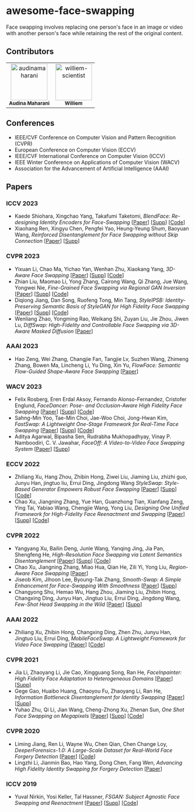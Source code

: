 # awesome-face-swapping
Face swapping involves replacing one person's face in an image or video with another person's face while retaining the rest of the original content.


## Contributors

<!-- readme: collaborators,contributors -start -->
<table>
<tr>
    <td align="center">
        <a href="https://github.com/audinamaharani">
            <img src="https://avatars.githubusercontent.com/u/80523317?v=4" width="100;" alt="audinamaharani"/>
            <br />
            <sub><b>Audina Maharani</b></sub>
        </a>
    </td>
    <td align="center">
        <a href="https://github.com/williem-scientist">
            <img src="https://avatars.githubusercontent.com/u/23333483?v=4" width="100;" alt="williem-scientist"/>
            <br />
            <sub><b>Williem</b></sub>
        </a>
    </td></tr>
</table>
<!-- readme: collaborators,contributors -end -->

## Conferences
- IEEE/CVF Conference on Computer Vision and Pattern Recognition (CVPR)
- European Conference on Computer Vision (ECCV)
- IEEE/CVF International Conference on Computer Vision (ICCV)
- IEEE Winter Conference on Applications of Computer Vision (WACV)
- Association for the Advancement of Artificial Intelligence (AAAI)

## Papers

### ICCV 2023
* Kaede Shiohara, Xingchao Yang, Takafumi Taketomi, *BlendFace: Re-designing Identity Encoders for Face-Swapping* [[Paper](https://openaccess.thecvf.com/content/ICCV2023/papers/Shiohara_BlendFace_Re-designing_Identity_Encoders_for_Face-Swapping_ICCV_2023_paper.pdf)] [[Supp](https://openaccess.thecvf.com/content/ICCV2023/supplemental/Shiohara_BlendFace_Re-designing_Identity_ICCV_2023_supplemental.pdf)] [[Code](https://github.com/mapooon/BlendFace)]
* Xiaohang Ren, Xingyu Chen, Pengfei Yao, Heung-Yeung Shum, Baoyuan Wang, *Reinforced Disentanglement for Face Swapping without Skip Connection* [[Paper](https://openaccess.thecvf.com/content/ICCV2023/papers/Ren_Reinforced_Disentanglement_for_Face_Swapping_without_Skip_Connection_ICCV_2023_paper.pdf)] [[Supp](https://openaccess.thecvf.com/content/ICCV2023/supplemental/Ren_Reinforced_Disentanglement_for_ICCV_2023_supplemental.pdf)]

### CVPR 2023
* Yixuan Li, Chao Ma, Yichao Yan, Wenhan Zhu, Xiaokang Yang, *3D-Aware Face Swapping* [[Paper](https://openaccess.thecvf.com/content/CVPR2023/papers/Li_3D-Aware_Face_Swapping_CVPR_2023_paper.pdf)] [[Supp](https://openaccess.thecvf.com/content/CVPR2023/supplemental/Li_3D-Aware_Face_Swapping_CVPR_2023_supplemental.pdf)] [[Code](https://github.com/VISION-SJTU/3dSwap)]
* Zhian Liu, Maomao Li, Yong Zhang, Cairong Wang, Qi Zhang, Jue Wang, Yongwei Nie, *Fine-Grained Face Swapping via Regional GAN Inversion* [[Paper](https://openaccess.thecvf.com/content/CVPR2023/papers/Liu_Fine-Grained_Face_Swapping_via_Regional_GAN_Inversion_CVPR_2023_paper.pdf)] [[Supp](https://e4s2022.github.io/files/supp_CR.pdf)] [[Code](https://github.com/e4s2022/e4s)]
* Diqiong Jiang, Dan Song, Ruofeng Tong, Min Tang, *StyleIPSB: Identity-Preserving Semantic Basis of StyleGAN for High Fidelity Face Swapping* [[Paper](https://openaccess.thecvf.com/content/CVPR2023/papers/Jiang_StyleIPSB_Identity-Preserving_Semantic_Basis_of_StyleGAN_for_High_Fidelity_Face_CVPR_2023_paper.pdf)] [[Supp](https://openaccess.thecvf.com/content/CVPR2023/supplemental/Jiang_StyleIPSB_Identity-Preserving_Semantic_CVPR_2023_supplemental.zip)] [[Code](https://github.com/a686432/StyleIPSB)]
* Wenliang Zhao, Yongming Rao, Weikang Shi, Zuyan Liu, Jie Zhou, Jiwen Lu, *DiffSwap: High-Fidelity and Controllable Face Swapping via 3D-Aware Masked Diffusion* [[Paper](https://openaccess.thecvf.com/content/CVPR2023/papers/Zhao_DiffSwap_High-Fidelity_and_Controllable_Face_Swapping_via_3D-Aware_Masked_Diffusion_CVPR_2023_paper.pdf)]

### AAAI 2023
* Hao Zeng, Wei Zhang, Changjie Fan, Tangjie Lv, Suzhen Wang, Zhimeng Zhang, Bowen Ma, Lincheng Li, Yu Ding, Xin Yu, *FlowFace: Semantic Flow-Guided Shape-Aware Face Swapping* [[Paper](https://ojs.aaai.org/index.php/AAAI/article/view/25444/25216)]

### WACV 2023
* Felix Rosberg, Eren Erdal Aksoy, Fernando Alonso-Fernandez, Cristofer Englund, *FaceDancer: Pose- and Occlusion-Aware High Fidelity Face Swapping* [[Paper](https://openaccess.thecvf.com/content/WACV2023/papers/Rosberg_FaceDancer_Pose-_and_Occlusion-Aware_High_Fidelity_Face_Swapping_WACV_2023_paper.pdf)] [[Supp](https://openaccess.thecvf.com/content/WACV2023/supplemental/Rosberg_FaceDancer_Pose-_and_WACV_2023_supplemental.zip)] [[Code](https://github.com/felixrosberg/FaceDancer)]
* Sahng-Min Yoo, Tae-Min Choi, Jae-Woo Choi, Jong-Hwan Kim, *FastSwap: A Lightweight One-Stage Framework for Real-Time Face Swapping* [[Paper](https://openaccess.thecvf.com/content/WACV2023/papers/Yoo_FastSwap_A_Lightweight_One-Stage_Framework_for_Real-Time_Face_Swapping_WACV_2023_paper.pdf)] [[Supp](https://openaccess.thecvf.com/content/WACV2023/supplemental/Yoo_FastSwap_A_Lightweight_WACV_2023_supplemental.pdf)] [[Code](https://github.com/sahngmin/fastswap)]
* Aditya Agarwal, Bipasha Sen, Rudrabha Mukhopadhyay, Vinay P. Namboodiri, C. V. Jawahar, *FaceOff: A Video-to-Video Face Swapping System* [[Paper](https://openaccess.thecvf.com/content/WACV2023/papers/Agarwal_FaceOff_A_Video-to-Video_Face_Swapping_System_WACV_2023_paper.pdf)] [[Supp](https://openaccess.thecvf.com/content/WACV2023/supplemental/Agarwal_FaceOff_A_Video-to-Video_WACV_2023_supplemental.zip)]

### ECCV 2022
* Zhiliang Xu, Hang Zhou, Zhibin Hong, Ziwei Liu, Jiaming Liu, zhizhi guo, Junyu Han, jingtuo liu, Errui Ding, Jingdong Wang *StyleSwap: Style-Based Generator Empowers Robust Face Swapping* [[Paper](https://www.ecva.net/papers/eccv_2022/papers_ECCV/papers/136740644.pdf)] [[Supp](https://www.ecva.net/papers/eccv_2022/papers_ECCV/papers/136740644-supp.zip)] [[Code](https://github.com/Seanseattle/StyleSwap)]
* Chao Xu, Jiangning Zhang, Yue Han, Guanzhong Tian, Xianfang Zeng, Ying Tai, Yabiao Wang, Chengjie Wang, Yong Liu, *Designing One Unified Framework for High-Fidelity Face Reenactment and Swapping* [[Paper](https://www.ecva.net/papers/eccv_2022/papers_ECCV/papers/136750053.pdf)] [[Supp](https://www.ecva.net/papers/eccv_2022/papers_ECCV/papers/136750053-supp.pdf)] [[Code](https://github.com/xc-csc101/UniFace)]

### CVPR 2022
* Yangyang Xu, Bailin Deng, Junle Wang, Yanqing Jing, Jia Pan, Shengfeng He, *High-Resolution Face Swapping via Latent Semantics Disentanglement* [[Paper](https://openaccess.thecvf.com/content/CVPR2022/papers/Xu_High-Resolution_Face_Swapping_via_Latent_Semantics_Disentanglement_CVPR_2022_paper.pdf)] [[Supp](https://openaccess.thecvf.com/content/CVPR2022/supplemental/Xu_High-Resolution_Face_Swapping_CVPR_2022_supplemental.pdf)] [[Code](https://github.com/cnnlstm/FSLSD_HiRes)]
* Chao Xu, Jiangning Zhang, Miao Hua, Qian He, Zili Yi, Yong Liu, *Region-Aware Face Swapping* [[Paper](https://openaccess.thecvf.com/content/CVPR2022/papers/Xu_Region-Aware_Face_Swapping_CVPR_2022_paper.pdf)]
* Jiseob Kim, Jihoon Lee, Byoung-Tak Zhang, *Smooth-Swap: A Simple Enhancement for Face-Swapping With Smoothness* [[Paper](https://openaccess.thecvf.com/content/CVPR2022/papers/Kim_Smooth-Swap_A_Simple_Enhancement_for_Face-Swapping_With_Smoothness_CVPR_2022_paper.pdf)] [[Supp](https://openaccess.thecvf.com/content/CVPR2022/supplemental/Kim_Smooth-Swap_A_Simple_CVPR_2022_supplemental.pdf)]
* Changyong Shu, Hemao Wu, Hang Zhou, Jiaming Liu, Zhibin Hong, Changxing Ding, Junyu Han, Jingtuo Liu, Errui Ding, Jingdong Wang, *Few-Shot Head Swapping in the Wild* [[Paper](https://openaccess.thecvf.com/content/CVPR2022/papers/Shu_Few-Shot_Head_Swapping_in_the_Wild_CVPR_2022_paper.pdf)] [[Supp](https://openaccess.thecvf.com/content/CVPR2022/supplemental/Shu_Few-Shot_Head_Swapping_CVPR_2022_supplemental.zip)]

### AAAI 2022
* Zhiliang Xu, Zhibin Hong, Changxing Ding, Zhen Zhu, Junyu Han, Jingtuo Liu, Errui Ding, *MobileFaceSwap: A Lightweight Framework for Video Face Swapping* [[Paper](https://cdn.aaai.org/ojs/20203/20203-13-24216-1-2-20220628.pdf)] [[Code](https://github.com/Seanseattle/MobileFaceSwap)]

### CVPR 2021
* Jia Li, Zhaoyang Li, Jie Cao, Xingguang Song, Ran He, *FaceInpainter: High Fidelity Face Adaptation to Heterogeneous Domains* [[Paper](https://openaccess.thecvf.com/content/CVPR2021/papers/Li_FaceInpainter_High_Fidelity_Face_Adaptation_to_Heterogeneous_Domains_CVPR_2021_paper.pdf)] [[Supp](https://openaccess.thecvf.com/content/CVPR2021/supplemental/Li_FaceInpainter_High_Fidelity_CVPR_2021_supplemental.pdf)]
* Gege Gao, Huaibo Huang, Chaoyou Fu, Zhaoyang Li, Ran He, *Information Bottleneck Disentanglement for Identity Swapping* [[Paper](https://openaccess.thecvf.com/content/CVPR2021/papers/Gao_Information_Bottleneck_Disentanglement_for_Identity_Swapping_CVPR_2021_paper.pdf)] [[Supp](https://openaccess.thecvf.com/content/CVPR2021/supplemental/Gao_Information_Bottleneck_Disentanglement_CVPR_2021_supplemental.zip)]
* Yuhao Zhu, Qi Li, Jian Wang, Cheng-Zhong Xu, Zhenan Sun, *One Shot Face Swapping on Megapixels* [[Paper](https://openaccess.thecvf.com/content/CVPR2021/papers/Zhu_One_Shot_Face_Swapping_on_Megapixels_CVPR_2021_paper.pdf)] [[Supp](https://openaccess.thecvf.com/content/CVPR2021/supplemental/Zhu_One_Shot_Face_CVPR_2021_supplemental.pdf)] [[Code](https://github.com/zyainfal/One-Shot-Face-Swapping-on-Megapixels)]

### CVPR 2020
* Liming Jiang, Ren Li, Wayne Wu, Chen Qian, Chen Change Loy, *DeeperForensics-1.0: A Large-Scale Dataset for
Real-World Face Forgery Detection* [[Paper](https://openaccess.thecvf.com/content_CVPR_2020/papers/Jiang_DeeperForensics-1.0_A_Large-Scale_Dataset_for_Real-World_Face_Forgery_Detection_CVPR_2020_paper.pdf)] [[Code](https://github.com/EndlessSora/DeeperForensics-1.0)]
* Lingzhi Li, Jianmin Bao, Hao Yang, Dong Chen, Fang Wen, *Advancing High Fidelity Identity Swapping for Forgery Detection* [[Paper](https://openaccess.thecvf.com/content_CVPR_2020/papers/Li_Advancing_High_Fidelity_Identity_Swapping_for_Forgery_Detection_CVPR_2020_paper.pdf)]

### ICCV 2019
* Yuval Nirkin, Yosi Keller, Tal Hassner, *FSGAN: Subject Agnostic Face Swapping and Reenactment* [[Paper](https://openaccess.thecvf.com/content_ICCV_2019/papers/Nirkin_FSGAN_Subject_Agnostic_Face_Swapping_and_Reenactment_ICCV_2019_paper.pdf)] [[Supp](https://openaccess.thecvf.com/content_ICCV_2019/supplemental/Nirkin_FSGAN_Subject_Agnostic_ICCV_2019_supplemental.zip)] [[Code](https://github.com/YuvalNirkin/fsgan)]